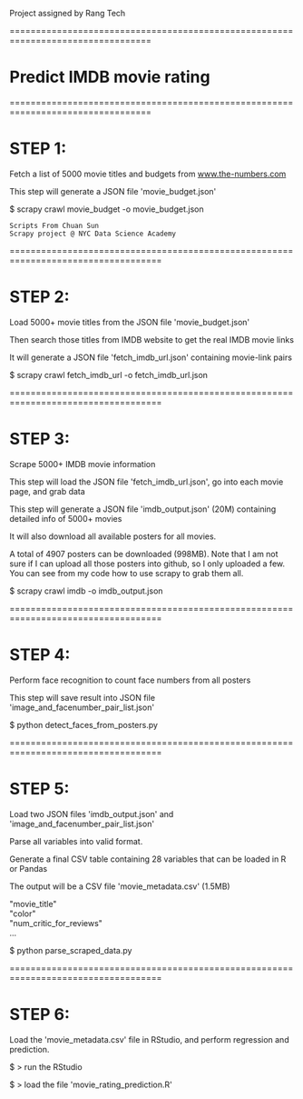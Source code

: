 Project assigned by Rang Tech

=================================================================================
# Predict IMDB movie rating

=================================================================================
# STEP 1: 

Fetch a list of 5000 movie titles and budgets from www.the-numbers.com

This step will generate a JSON file 'movie_budget.json'

$ scrapy crawl movie_budget -o movie_budget.json

    Scripts From Chuan Sun 
    Scrapy project @ NYC Data Science Academy

===================================================================================
# STEP 2: 

Load 5000+ movie titles from the JSON file 'movie_budget.json'

Then search those titles from IMDB website to get the real IMDB movie links

It will generate a JSON file 'fetch_imdb_url.json' containing movie-link pairs

$ scrapy crawl fetch_imdb_url -o fetch_imdb_url.json


===================================================================================
# STEP 3: 

Scrape 5000+ IMDB movie information

This step will load the JSON file 'fetch_imdb_url.json', go into each movie page, and grab data

This step will generate a JSON file 'imdb_output.json' (20M) containing detailed info of 5000+ movies

It will also download all available posters for all movies.

A total of 4907 posters can be downloaded (998MB). Note that I am not sure if I can upload all those posters into github,
so I only uploaded a few. You can see from my code how to use scrapy to grab them all. 

$ scrapy crawl imdb -o imdb_output.json


===================================================================================
# STEP 4: 

Perform face recognition to count face numbers from all posters

This step will save result into JSON file 'image_and_facenumber_pair_list.json'

$ python detect_faces_from_posters.py

===================================================================================
# STEP 5: 

Load two JSON files 'imdb_output.json' and 'image_and_facenumber_pair_list.json'

Parse all variables into valid format.

Generate a final CSV table containing 28 variables that can be loaded in R or Pandas

The output will be a CSV file 'movie_metadata.csv' (1.5MB)

"movie_title"   
"color"                     
"num_critic_for_reviews"   
...          

$ python parse_scraped_data.py


===================================================================================
# STEP 6:

Load the 'movie_metadata.csv' file in RStudio, and perform regression and prediction.

$ > run the RStudio

$ > load the file 'movie_rating_prediction.R'

